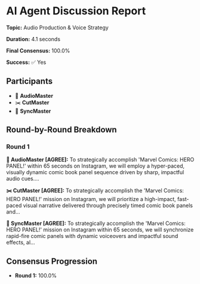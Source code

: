 # AI Agent Discussion Report

**Topic:** Audio Production & Voice Strategy

**Duration:** 4.1 seconds

**Final Consensus:** 100.0%

**Success:** ✅ Yes

## Participants

- 🎵 **AudioMaster**
- ✂️ **CutMaster**
- 🎯 **SyncMaster**

## Round-by-Round Breakdown

### Round 1

**🎵 AudioMaster [AGREE]:** To strategically accomplish 'Marvel Comics: HERO PANEL!' within 65 seconds on Instagram, we will employ a hyper-paced, visually dynamic comic book panel sequence driven by sharp, impactful audio cues....

**✂️ CutMaster [AGREE]:** To strategically accomplish the 'Marvel Comics: HERO PANEL!' mission on Instagram, we will prioritize a high-impact, fast-paced visual narrative delivered through precisely timed comic book panels and...

**🎯 SyncMaster [AGREE]:** To strategically accomplish the 'Marvel Comics: HERO PANEL!' mission on Instagram within 65 seconds, we will synchronize rapid-fire comic panels with dynamic voiceovers and impactful sound effects, al...

## Consensus Progression

- **Round 1:** 100.0%
